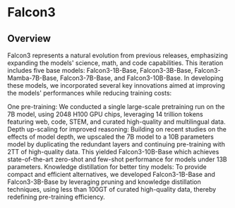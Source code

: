 <!--Copyright 2023 The HuggingFace Team. All rights reserved.

Licensed under the Apache License, Version 2.0 (the "License"); you may not use this file except in compliance with
the License. You may obtain a copy of the License at

http://www.apache.org/licenses/LICENSE-2.0

Unless required by applicable law or agreed to in writing, software distributed under the License is distributed on
an "AS IS" BASIS, WITHOUT WARRANTIES OR CONDITIONS OF ANY KIND, either express or implied. See the License for the
specific language governing permissions and limitations under the License.

⚠️ Note that this file is in Markdown but contain specific syntax for our doc-builder (similar to MDX) that may not be
rendered properly in your Markdown viewer.

-->

# Falcon3

## Overview

Falcon3 represents a natural evolution from previous releases, emphasizing expanding the models' science, math, and code capabilities. This iteration includes five base models: Falcon3-1B-Base, Falcon3-3B-Base, Falcon3-Mamba-7B-Base, Falcon3-7B-Base, and Falcon3-10B-Base. In developing these models, we incorporated several key innovations aimed at improving the models' performances while reducing training costs:

One pre-training: We conducted a single large-scale pretraining run on the 7B model, using 2048 H100 GPU chips, leveraging 14 trillion tokens featuring web, code, STEM, and curated high-quality and multilingual data.
Depth up-scaling for improved reasoning: Building on recent studies on the effects of model depth, we upscaled the 7B model to a 10B parameters model by duplicating the redundant layers and continuing pre-training with 2TT of high-quality data. This yielded Falcon3-10B-Base which achieves state-of-the-art zero-shot and few-shot performance for models under 13B parameters.
Knowledge distillation for better tiny models: To provide compact and efficient alternatives, we developed Falcon3-1B-Base and Falcon3-3B-Base by leveraging pruning and knowledge distillation techniques, using less than 100GT of curated high-quality data, thereby redefining pre-training efficiency.


